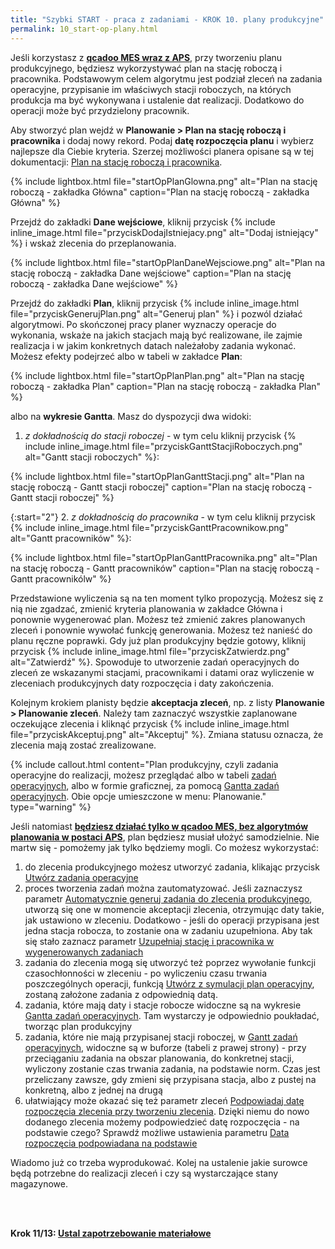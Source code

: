 ```yaml
---
title: "Szybki START - praca z zadaniami - KROK 10. plany produkcyjne"
permalink: 10_start-op-plany.html 
---
```



Jeśli korzystasz z **<u>qcadoo MES wraz z APS</u>**, przy tworzeniu planu produkcyjnego, będziesz wykorzystywać plan na stację roboczą i pracownika. Podstawowym celem algorytmu jest podział zleceń na zadania operacyjne, przypisanie im właściwych stacji roboczych, na których produkcja ma być wykonywana i ustalenie dat realizacji. Dodatkowo do operacji może być przydzielony pracownik.

Aby stworzyć plan wejdź w **Planowanie > Plan na stację roboczą i pracownika** i dodaj nowy rekord. Podaj **datę rozpoczęcia planu** i wybierz najlepsze dla Ciebie kryteria. Szerzej możliwości planera opisane są w tej dokumentacji: [Plan na stację roboczą i pracownika](/plan-na-stacje-robocza-i-pracownika).

{% include lightbox.html file="startOpPlanGlowna.png" alt="Plan na stację roboczą - zakładka Główna" caption="Plan na stację roboczą - zakładka Główna" %}

Przejdź do zakładki **Dane wejściowe**, kliknij przycisk {% include inline_image.html file="przyciskDodajIstniejacy.png" alt="Dodaj istniejący" %} i wskaż zlecenia do przeplanowania.

{% include lightbox.html file="startOpPlanDaneWejsciowe.png" alt="Plan na stację roboczą - zakładka Dane wejściowe" caption="Plan na stację roboczą - zakładka Dane wejściowe" %}

Przejdź do zakładki **Plan**, kliknij przycisk {% include inline_image.html file="przyciskGenerujPlan.png" alt="Generuj plan" %} i pozwól działać algorytmowi. Po skończonej pracy planer wyznaczy operacje do wykonania, wskaże na jakich stacjach mają być realizowane, ile zajmie realizacja i w jakim konkretnych datach należałoby zadania wykonać. Możesz efekty podejrzeć albo w tabeli w zakładce **Plan**:

{% include lightbox.html file="startOpPlanPlan.png" alt="Plan na stację roboczą - zakładka Plan" caption="Plan na stację roboczą - zakładka Plan" %}

albo na **wykresie Gantta**. Masz do dyspozycji dwa widoki:

1. _z dokładnością do stacji roboczej_ - w tym celu kliknij przycisk {% include inline_image.html file="przyciskGanttStacjiRoboczych.png" alt="Gantt stacji roboczych" %}:

{% include lightbox.html file="startOpPlanGanttStacji.png" alt="Plan na stację roboczą - Gantt stacji roboczej" caption="Plan na stację roboczą - Gantt stacji roboczej" %}

{:start="2"}
2. _z dokładnością do pracownika_ - w tym celu kliknij przycisk {% include inline_image.html file="przyciskGanttPracownikow.png" alt="Gantt pracowników" %}:

{% include lightbox.html file="startOpPlanGanttPracownika.png" alt="Plan na stację roboczą - Gantt pracowników" caption="Plan na stację roboczą - Gantt pracownikólw" %}


Przedstawione wyliczenia są na ten moment tylko propozycją. Możesz się z nią nie zgadzać, zmienić kryteria planowania w zakładce Główna i ponownie wygenerować plan. Możesz też zmienić zakres planowanych zleceń i ponownie wywołać funkcję generowania. Możesz też nanieść do planu ręczne poprawki. Gdy już plan produkcyjny będzie gotowy, kliknij przycisk {% include inline_image.html file="przyciskZatwierdz.png" alt="Zatwierdź" %}. Spowoduje to utworzenie zadań operacyjnych do zleceń ze wskazanymi stacjami, pracownikami i datami oraz wyliczenie w zleceniach produkcyjnych daty rozpoczęcia i daty zakończenia. 

Kolejnym krokiem planisty będzie **akceptacja zleceń**, np. z listy **Planowanie > Planowanie zleceń**. Należy tam zaznaczyć wszystkie zaplanowane oczekujące zlecenia i kliknąć przycisk {% include inline_image.html file="przyciskAkceptuj.png" alt="Akceptuj" %}. Zmiana statusu oznacza, że zlecenia mają zostać zrealizowane.

{% include callout.html content="Plan produkcyjny, czyli zadania operacyjne do realizacji, możesz przeglądać albo w tabeli [zadań operacyjnych](/planowanie-operacyjne), albo w formie graficznej, za pomocą [Gantta zadań operacyjnych](/gantt-zadan-operacyjnych). Obie opcje umieszczone w menu: Planowanie." type="warning" %}

Jeśli natomiast **<u>będziesz działać tylko w qcadoo MES, bez algorytmów planowania w postaci APS</u>**, plan będziesz musiał ułożyć samodzielnie. Nie martw się - pomożemy jak tylko będziemy mogli. Co możesz wykorzystać:
1. do zlecenia produkcyjnego możesz utworzyć zadania, klikając przycisk [Utwórz zadania operacyjne](/planowanie-operacyjne.html#dodawanie-zadań-operacyjnych-poprzez-wygenerowanie-do-zlecenia-produkcyjnego)
2. proces tworzenia zadań można zautomatyzować. Jeśli zaznaczysz parametr [Automatycznie generuj zadania do zlecenia produkcyjnego](/parametry-planowania.html#zadania-operacyjne), utworzą się one w momencie akceptacji zlecenia, otrzymując daty takie, jak ustawiono w zleceniu. Dodatkowo - jeśli do operacji przypisana jest jedna stacja robocza, to zostanie ona w zadaniu uzupełniona. Aby tak się stało zaznacz parametr [Uzupełniaj stację i pracownika w wygenerowanych zadaniach](/parametry-planowania.html#zadania-operacyjne)
3. zadania do zlecenia mogą się utworzyć też poprzez wywołanie funkcji czasochłonności w zleceniu - po wyliczeniu czasu trwania poszczególnych operacji, funkcją [Utwórz z symulacji plan operacyjny](/planowanie-operacyjne.html#dodawanie-zadań-z-poziomu-kalkulacji-czasochłonności-zlecenia), zostaną założone zadania z odpowiednią datą. 
4. zadania, które mają daty i stacje robocze widoczne są na wykresie [Gantta zadań operacyjnych](/gantt-zadan-operacyjnych). Tam wystarczy je odpowiednio poukładać, tworząc plan produkcyjny 
5. zadania, które nie mają przypisanej stacji roboczej, w [Gantt zadań operacyjnych](/gantt-zadan-operacyjnych), widoczne są w buforze (tabeli z prawej strony) - przy przeciąganiu zadania na obszar planowania, do konkretnej stacji, wyliczony zostanie czas trwania zadania, na podstawie norm. Czas jest przeliczany zawsze, gdy zmieni się przypisana stacja, albo z pustej na konkretną, albo z jednej na drugą
5. ułatwiający może okazać się też parametr zleceń [Podpowiadaj datę rozpoczęcia zlecenia przy tworzeniu zlecenia](/parametry-zlecen.html#główna). Dzięki niemu do nowo dodanego zlecenia możemy podpowiedzieć datę rozpoczęcia - na podstawie czego? Sprawdź możliwe ustawienia parametru [Data rozpoczęcia podpowiadana na podstawie](/parametry-zlecen.html#główna)

Wiadomo już co trzeba wyprodukować. Kolej na ustalenie jakie surowce będą potrzebne do realizacji zleceń i czy są wystarczające stany magazynowe.

<br/>
<br/>

**Krok 11/13: [Ustal zapotrzebowanie materiałowe](/11_start-op-zapotrzebowanie)**